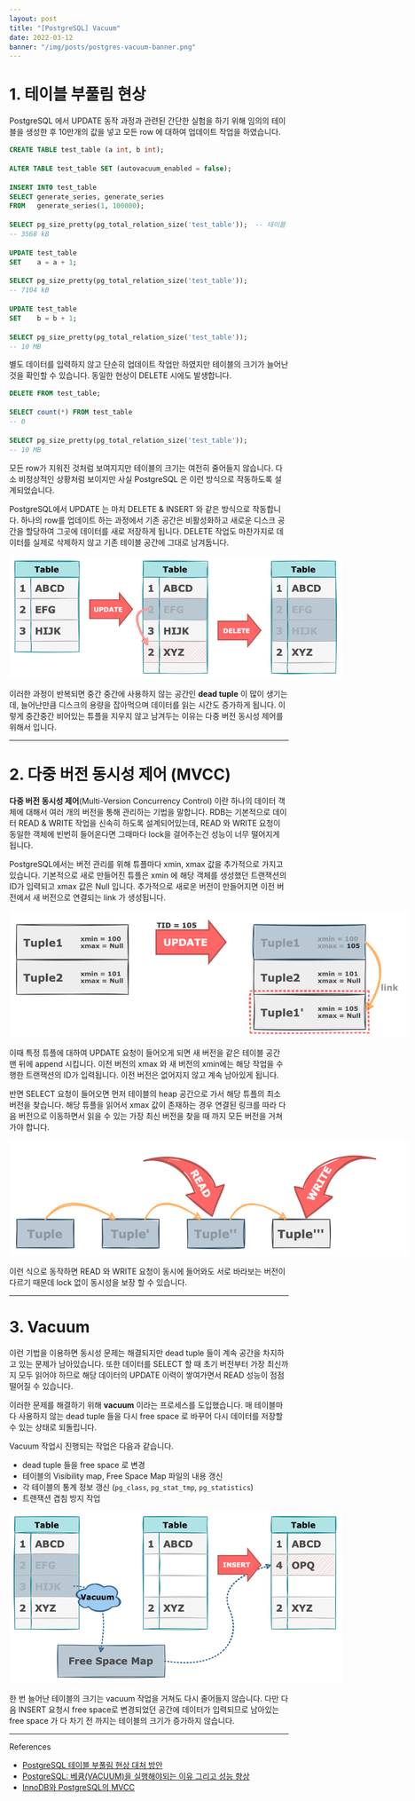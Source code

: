 ```yaml
---
layout: post
title: "[PostgreSQL] Vacuum"
date: 2022-03-12
banner: "/img/posts/postgres-vacuum-banner.png"
---
```


# 1. 테이블 부풀림 현상

PostgreSQL 에서 UPDATE 동작 과정과 관련된 간단한 실험을 하기 위해 임의의 테이블을 생성한 후 10만개의 값을 넣고 모든 row 에 대하여 업데이트 작업을 하였습니다.

```sql
CREATE TABLE test_table (a int, b int);

ALTER TABLE test_table SET (autovacuum_enabled = false);

INSERT INTO test_table
SELECT generate_series, generate_series
FROM   generate_series(1, 100000);

SELECT pg_size_pretty(pg_total_relation_size('test_table'));  -- 테이블 사이즈 체크
-- 3568 kB

UPDATE test_table
SET    a = a + 1;

SELECT pg_size_pretty(pg_total_relation_size('test_table'));
-- 7104 kB

UPDATE test_table
SET    b = b + 1;

SELECT pg_size_pretty(pg_total_relation_size('test_table'));
-- 10 MB
```

별도 데이터를 입력하지 않고 단순히 업데이트 작업만 하였지만 테이블의 크기가 늘어난 것을 확인할 수 있습니다.
동일한 현상이 DELETE 시에도 발생합니다. 

~~~sql
DELETE FROM test_table;

SELECT count(*) FROM test_table
-- 0

SELECT pg_size_pretty(pg_total_relation_size('test_table'));
-- 10 MB
~~~
모든 row가 지워진 것처럼 보여지지만 테이블의 크기는 여전히 줄어들지 않습니다.
다소 비정상적인 상황처럼 보이지만 사실 PostgreSQL 은 이런 방식으로 작동하도록 설계되었습니다.

PostgreSQL에서 UPDATE 는 마치 DELETE & INSERT 와 같은 방식으로 작동합니다.
하나의 row를 업데이트 하는 과정에서 기존 공간은 비활성화하고 새로운 디스크 공간을 할당하여 그곳에 데이터를 새로 저장하게 됩니다.
DELETE 작업도 마찬가지로 데이터를 실제로 삭제하지 않고 기존 테이블 공간에 그대로 남겨둡니다.

<img src="/img/posts/postgres-vacuum-table.png" style="max-width:600px"/>

이러한 과정이 반복되면 중간 중간에 사용하지 않는 공간인 **dead tuple** 이 많이 생기는데, 늘어난만큼 디스크의 용량을 잡아먹으며 데이터를 읽는 시간도 증가하게 됩니다.
이렇게 중간중간 비어있는 튜플을 지우지 않고 남겨두는 이유는 다중 버전 동시성 제어를 위해서 입니다. 

---

# 2. 다중 버전 동시성 제어 (MVCC)

**다중 버전 동시성 제어**(Multi-Version Concurrency Control) 이란 하나의 데이터 객체에 대해서 여러 개의 버전을 통해 관리하는 기법을 말합니다.
RDB는 기본적으로 데이터 READ & WRITE 작업을 신속히 하도록 설계되어있는데, READ 와 WRITE 요청이 동일한 객체에 빈번히 들어온다면 그때마다 lock을 걸어주는건 성능이 너무 떨어지게 됩니다.

PostgreSQL에서는 버전 관리를 위해 튜플마다 xmin, xmax 값을 추가적으로 가지고 있습니다.
기본적으로 새로 만들어진 튜플은 xmin 에 해당 객체를 생성했던 트랜잭션의 ID가 입력되고 xmax 값은 Null 입니다.
추가적으로 새로운 버전이 만들어지면 이전 버전에서 새 버전으로 연결되는 link 가 생성됩니다.

<img src="/img/posts/postgres-vacuum-mvcc.png" style="max-width:720px"/>

이때 특정 튜플에 대하여 UPDATE 요청이 들어오게 되면 새 버전을 같은 테이블 공간 맨 뒤에 append 시킵니다.
이전 버전의 xmax 와 새 버전의 xmin에는 해당 작업을 수행한 트랜잭션의 ID가 입력됩니다.
이전 버전은 없어지지 않고 계속 남아있게 됩니다. 

반면 SELECT 요청이 들어오면 먼저 테이블의 heap 공간으로 가서 해당 튜플의 최소 버전을 찾습니다.
해당 튜플을 읽어서 xmax 값이 존재하는 경우 연결된 링크를 따라 다음 버전으로 이동하면서 읽을 수 있는 가장 최신 버전을 찾을 때 까지 모든 버전을 거쳐가야 합니다.

<img src="/img/posts/postgres-vacuum-concurrency.png" style="max-width:720px"/>

이런 식으로 동작하면 READ 와 WRITE 요청이 동시에 들어와도 서로 바라보는 버전이 다르기 때문데 lock 없이 동시성을 보장 할 수 있습니다.

---

# 3. Vacuum

이런 기법을 이용하면 동시성 문제는 해결되지만 dead tuple 들이 계속 공간을 차지하고 있는 문제가 남아있습니다.
또한 데이터를 SELECT 할 때 초기 버전부터 가장 최신까지 모두 읽어야 하므로 해당 데이터의 UPDATE 이력이 쌓여가면서 READ 성능이 점점 떨어질 수 있습니다.

이러한 문제를 해결하기 위해 **vacuum** 이라는 프로세스를 도입했습니다.
매 테이블마다 사용하지 않는 dead tuple 들을 다시 free space 로 바꾸어 다시 데이터를 저장할 수 있는 상태로 되돌립니다. 


Vacuum 작업시 진행되는 작업은 다음과 같습니다.

- dead tuple 들을 free space 로 변경
- 테이블의 Visibility map, Free Space Map 파일의 내용 갱신
- 각 테이블의 통계 정보 갱신 (`pg_class`, `pg_stat_tmp`, `pg_statistics`)
- 트랜잭션 겹침 방지 작업

<img src="/img/posts/postgres-vacuum-freespace.png" style="max-width:600px"/>

한 번 늘어난 테이블의 크기는 vacuum 작업을 거쳐도 다시 줄어들지 않습니다.
다만 다음 INSERT 요청시 free space로 변경되었던 공간에 데이터가 입력되므로 남아있는 free space 가 다 차기 전 까지는 테이블의 크기가 증가하지 않습니다.

---

References

- [PostgreSQL 테이블 부풀림 현상 대처 방안](https://postgresql.kr/blog/postgresql_table_bloating.html)
- [PostgreSQL: 베큠(VACUUM)을 실행해야되는 이유 그리고 성능 향상](https://blog.gaerae.com/2015/09/postgresql-vacuum-fsm.html)
- [InnoDB와 PostgreSQL의 MVCC](https://medium.com/myinterest/innodb%EC%99%80-postgresql%EC%9D%98-mvcc-4471b721cb31)
